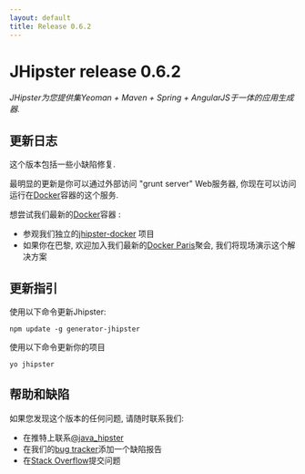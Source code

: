 ```yaml
---
layout: default
title: Release 0.6.2
---
```


JHipster release 0.6.2
==================

*JHipster为您提供集Yeoman + Maven + Spring + AngularJS于一体的应用生成器.*

更新日志
----------

这个版本包括一些小缺陷修复.

最明显的更新是你可以通过外部访问 "grunt server" Web服务器, 你现在可以访问运行在[Docker](https://www.docker.io/)容器的这个服务.

想尝试我们最新的[Docker](https://www.docker.io/)容器 :

- 参观我们独立的[jhipster-docker](https://github.com/jhipster/jhipster-docker) 项目
- 如果你在巴黎, 欢迎加入我们最新的[Docker Paris](http://www.meetup.com/Docker-Paris/events/156241722/)聚会, 我们将现场演示这个解决方案 

更新指引
------------

使用以下命令更新Jhipster:

```
npm update -g generator-jhipster
```

使用以下命令更新你的项目

```
yo jhipster
```

帮助和缺陷
--------------

如果您发现这个版本的任何问题, 请随时联系我们:

- 在推特上联系[@java_hipster](https://twitter.com/java_hipster)
- 在我们的[bug tracker](https://github.com/jhipster/generator-jhipster/issues?state=open)添加一个缺陷报告
- 在[Stack Overflow](http://stackoverflow.com/tags/jhipster/info)提交问题
